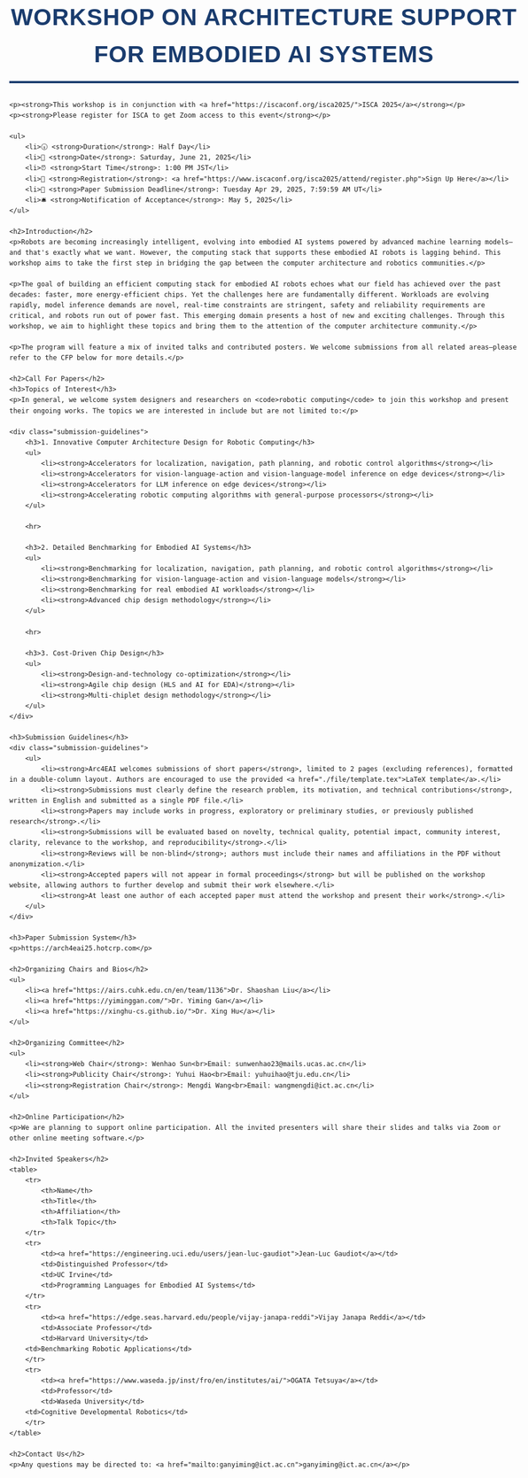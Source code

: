 <!DOCTYPE html>
<html lang="en">
<head>
    <meta charset="UTF-8">
    <meta name="viewport" content="width=device-width, initial-scale=1.0">
    <title>Workshop on Architecture Support for Embodied AI Systems</title>
    <style>
        body {
            font-family: Arial, sans-serif;
            line-height: 1.6;
            max-width: 1600px;
            margin: 0 auto;
            padding: 20px;
        }
        h1, h2, h3 {
            color: #1a3c6e;
            font-weight: bold;
            position: relative;
            padding-bottom: 10px;
        }
        h1 {
            font-size: 3em;
            color: #1a3c6e;
            font-weight: 900;
            text-transform: uppercase;
            letter-spacing: 1px;
            padding-bottom: 15px;
            border-bottom: 4px solid #1a3c6e;
            margin-bottom: 30px;
            text-align: center;
        }
        h2 {
            font-size: 1.8em;
            background: linear-gradient(to right, #e6f0ff, #ffffff);
            padding: 10px 15px;
            border-left: 5px solid #1a3c6e;
            margin-top: 30px;
        }
        h3 {
            font-size: 1.4em;
            color: #2a4b8c;
            margin-top: 20px;
            border-bottom: 1px solid #ccc;
            padding-bottom: 5px;
        }
        .submission-guidelines ul {
            margin: 10px 0;
            padding-left: 20px;
        }
        .submission-guidelines ul li {
            margin-bottom: 10px;
        }
        hr {
            border: 0;
            border-top: 1px solid #ddd;
            margin: 20px 0;
        }
        table {
            width: 100%;
            border-collapse: collapse;
            margin: 20px 0;
        }
        table, th, td {
            border: 1px solid #ddd;
        }
        th, td {
            padding: 10px;
            text-align: left;
        }
        th {
            background-color: #f4f4f4;
        }
        a {
            color: #1a3c6e;
            text-decoration: none;
        }
        a:hover {
            text-decoration: underline;
        }
    </style>
</head>
<body>
    <h1>Workshop on Architecture Support for Embodied AI Systems</h1>

    <p><strong>This workshop is in conjunction with <a href="https://iscaconf.org/isca2025/">ISCA 2025</a></strong></p>
    <p><strong>Please register for ISCA to get Zoom access to this event</strong></p>

    <ul>
        <li>🕡 <strong>Duration</strong>: Half Day</li>
        <li>📅 <strong>Date</strong>: Saturday, June 21, 2025</li>
        <li>⏰ <strong>Start Time</strong>: 1:00 PM JST</li>
        <li>🎫 <strong>Registration</strong>: <a href="https://www.iscaconf.org/isca2025/attend/register.php">Sign Up Here</a></li>
        <li>📆 <strong>Paper Submission Deadline</strong>: Tuesday Apr 29, 2025, 7:59:59 AM UT</li>
        <li>🛎️ <strong>Notification of Acceptance</strong>: May 5, 2025</li>
    </ul>

    <h2>Introduction</h2>
    <p>Robots are becoming increasingly intelligent, evolving into embodied AI systems powered by advanced machine learning models—and that's exactly what we want. However, the computing stack that supports these embodied AI robots is lagging behind. This workshop aims to take the first step in bridging the gap between the computer architecture and robotics communities.</p>

    <p>The goal of building an efficient computing stack for embodied AI robots echoes what our field has achieved over the past decades: faster, more energy-efficient chips. Yet the challenges here are fundamentally different. Workloads are evolving rapidly, model inference demands are novel, real-time constraints are stringent, safety and reliability requirements are critical, and robots run out of power fast. This emerging domain presents a host of new and exciting challenges. Through this workshop, we aim to highlight these topics and bring them to the attention of the computer architecture community.</p>

    <p>The program will feature a mix of invited talks and contributed posters. We welcome submissions from all related areas—please refer to the CFP below for more details.</p>

    <h2>Call For Papers</h2>
    <h3>Topics of Interest</h3>
    <p>In general, we welcome system designers and researchers on <code>robotic computing</code> to join this workshop and present their ongoing works. The topics we are interested in include but are not limited to:</p>

    <div class="submission-guidelines">
        <h3>1. Innovative Computer Architecture Design for Robotic Computing</h3>
        <ul>
            <li><strong>Accelerators for localization, navigation, path planning, and robotic control algorithms</strong></li>
            <li><strong>Accelerators for vision-language-action and vision-language-model inference on edge devices</strong></li>
            <li><strong>Accelerators for LLM inference on edge devices</strong></li>
            <li><strong>Accelerating robotic computing algorithms with general-purpose processors</strong></li>
        </ul>

        <hr>

        <h3>2. Detailed Benchmarking for Embodied AI Systems</h3>
        <ul>
            <li><strong>Benchmarking for localization, navigation, path planning, and robotic control algorithms</strong></li>
            <li><strong>Benchmarking for vision-language-action and vision-language models</strong></li>
            <li><strong>Benchmarking for real embodied AI workloads</strong></li>
            <li><strong>Advanced chip design methodology</strong></li>
        </ul>

        <hr>

        <h3>3. Cost-Driven Chip Design</h3>
        <ul>
            <li><strong>Design-and-technology co-optimization</strong></li>
            <li><strong>Agile chip design (HLS and AI for EDA)</strong></li>
            <li><strong>Multi-chiplet design methodology</strong></li>
        </ul>
    </div>

    <h3>Submission Guidelines</h3>
    <div class="submission-guidelines">
        <ul>
            <li><strong>Arc4EAI welcomes submissions of short papers</strong>, limited to 2 pages (excluding references), formatted in a double-column layout. Authors are encouraged to use the provided <a href="./file/template.tex">LaTeX template</a>.</li>
            <li><strong>Submissions must clearly define the research problem, its motivation, and technical contributions</strong>, written in English and submitted as a single PDF file.</li>
            <li><strong>Papers may include works in progress, exploratory or preliminary studies, or previously published research</strong>.</li>
            <li><strong>Submissions will be evaluated based on novelty, technical quality, potential impact, community interest, clarity, relevance to the workshop, and reproducibility</strong>.</li>
            <li><strong>Reviews will be non-blind</strong>; authors must include their names and affiliations in the PDF without anonymization.</li>
            <li><strong>Accepted papers will not appear in formal proceedings</strong> but will be published on the workshop website, allowing authors to further develop and submit their work elsewhere.</li>
            <li><strong>At least one author of each accepted paper must attend the workshop and present their work</strong>.</li>
        </ul>
    </div>

    <h3>Paper Submission System</h3>
    <p>https://arch4eai25.hotcrp.com</p>

    <h2>Organizing Chairs and Bios</h2>
    <ul>
        <li><a href="https://airs.cuhk.edu.cn/en/team/1136">Dr. Shaoshan Liu</a></li>
        <li><a href="https://yiminggan.com/">Dr. Yiming Gan</a></li>
        <li><a href="https://xinghu-cs.github.io/">Dr. Xing Hu</a></li>
    </ul>

    <h2>Organizing Committee</h2>
    <ul>
        <li><strong>Web Chair</strong>: Wenhao Sun<br>Email: sunwenhao23@mails.ucas.ac.cn</li>
        <li><strong>Publicity Chair</strong>: Yuhui Hao<br>Email: yuhuihao@tju.edu.cn</li>
        <li><strong>Registration Chair</strong>: Mengdi Wang<br>Email: wangmengdi@ict.ac.cn</li>
    </ul>

    <h2>Online Participation</h2>
    <p>We are planning to support online participation. All the invited presenters will share their slides and talks via Zoom or other online meeting software.</p>

    <h2>Invited Speakers</h2>
    <table>
        <tr>
            <th>Name</th>
            <th>Title</th>
            <th>Affiliation</th>
            <th>Talk Topic</th>
        </tr>
        <tr>
            <td><a href="https://engineering.uci.edu/users/jean-luc-gaudiot">Jean-Luc Gaudiot</a></td>
            <td>Distinguished Professor</td>
            <td>UC Irvine</td>
            <td>Programming Languages for Embodied AI Systems</td>
        </tr>
        <tr>
            <td><a href="https://edge.seas.harvard.edu/people/vijay-janapa-reddi">Vijay Janapa Reddi</a></td>
            <td>Associate Professor</td>
            <td>Harvard University</td>
        <td>Benchmarking Robotic Applications</td>
        </tr>
        <tr>
            <td><a href="https://www.waseda.jp/inst/fro/en/institutes/ai/">OGATA Tetsuya</a></td>
            <td>Professor</td>
            <td>Waseda University</td>
        <td>Cognitive Developmental Robotics</td>
        </tr>
    </table>

    <h2>Contact Us</h2>
    <p>Any questions may be directed to: <a href="mailto:ganyiming@ict.ac.cn">ganyiming@ict.ac.cn</a></p>
</body>
</html>
